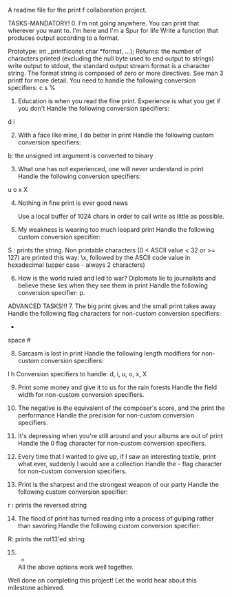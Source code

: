 A readme file for the print f collaboration project.

TASKS-MANDATORY!
0. I'm not going anywhere. You can print that wherever you want to. I'm here and I'm a Spur for life
	Write a function that produces output according to a format.

Prototype: int _printf(const char *format, ...);
Returns: the number of characters printed (excluding the null byte used to end output to strings)
write output to stdout, the standard output stream
format is a character string. The format string is composed of zero or more directives. See man 3 printf for more detail. You need to handle the following conversion specifiers:
c
s
%

1. Education is when you read the fine print. Experience is what you get if you don't
	Handle the following conversion specifiers:

d
i

2. With a face like mine, I do better in print
	Handle the following custom conversion specifiers:

b: the unsigned int argument is converted to binary

3. What one has not experienced, one will never understand in print
	Handle the following conversion specifiers:

u
o
x
X

4. Nothing in fine print is ever good news

	Use a local buffer of 1024 chars in order to call write as little as possible.

5. My weakness is wearing too much leopard print
	Handle the following custom conversion specifier:

S : prints the string.
Non printable characters (0 < ASCII value < 32 or >= 127) are printed this way: \x, followed by the ASCII code value in hexadecimal (upper case - always 2 characters)

6. How is the world ruled and led to war? Diplomats lie to journalists and believe these lies when they see them in print
	Handle the following conversion specifier: p.

ADVANCED TASKS!!!
7. The big print gives and the small print takes away
	Handle the following flag characters for non-custom conversion specifiers:

+
space
\#

8. Sarcasm is lost in print
	Handle the following length modifiers for non-custom conversion specifiers:

l
h
Conversion specifiers to handle: d, i, u, o, x, X

9. Print some money and give it to us for the rain forests
	Handle the field width for non-custom conversion specifiers.

10. The negative is the equivalent of the composer's score, and the print the performance
	Handle the precision for non-custom conversion specifiers.

11. It's depressing when you're still around and your albums are out of print
	Handle the 0 flag character for non-custom conversion specifiers.

12. Every time that I wanted to give up, if I saw an interesting textile, print what ever, suddenly I would see a collection
	Handle the - flag character for non-custom conversion specifiers.

13. Print is the sharpest and the strongest weapon of our party
	Handle the following custom conversion specifier:

r : prints the reversed string

14. The flood of print has turned reading into a process of gulping rather than savoring
	Handle the following custom conversion specifier:

R: prints the rot13'ed string

15. *
	All the above options work well together.

Well done on completing this project! Let the world hear about this milestone achieved.

